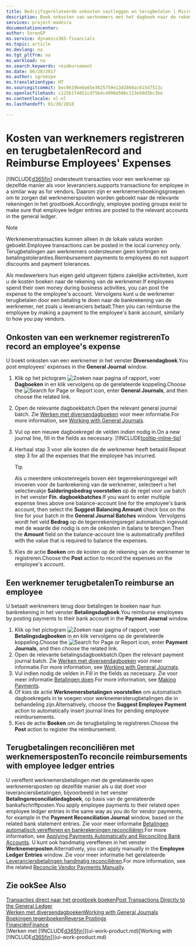 ```yaml
---
title: Bedrijfsgerelateerde onkosten vastleggen en terugbetalen | Microsoft Docs
description: Boek onkosten van werknemers met het dagboek naar de rekening van de werknemer en boek later een betaling naar de bankrekening van de werknemer om bedrijfgerelateerde onkosten terug te betalen.
services: project-madeira
documentationcenter: 
author: SorenGP
ms.service: dynamics365-financials
ms.topic: article
ms.devlang: na
ms.tgt_pltfrm: na
ms.workload: na
ms.search.keywords: reimbursement
ms.date: 06/28/2017
ms.author: sgroespe
ms.translationtype: HT
ms.sourcegitcommit: bec0619be0a65e3625759e13d2866ac615d7513c
ms.openlocfilehash: c12561f4851cd75bdc4098e506c113e50d3bc3be
ms.contentlocale: nl-nl
ms.lasthandoff: 01/30/2018

---
```

# <a name="record-and-reimburse-employees-expenses"></a><span data-ttu-id="9cb03-103">Kosten van werknemers registreren en terugbetalen</span><span class="sxs-lookup"><span data-stu-id="9cb03-103">Record and Reimburse Employees' Expenses</span></span>
[!INCLUDE[d365fin](includes/d365fin_md.md)] <span data-ttu-id="9cb03-104"> ondersteunt transacties voor een werknemer op dezelfde manier als voor leveranciers.</span><span class="sxs-lookup"><span data-stu-id="9cb03-104">supports transactions for employee in a similar way as for vendors.</span></span> <span data-ttu-id="9cb03-105">Daarom zijn er werknemersboekingsgroepen om te zorgen dat werknemersposten worden geboekt naar de relevante rekeningen in het grootboek.</span><span class="sxs-lookup"><span data-stu-id="9cb03-105">Accordingly, employee posting groups exist to make sure that employee ledger entries are posted to the relevant accounts in the general ledger.</span></span>

> [!NOTE]  
> <span data-ttu-id="9cb03-106">Werknemerstransacties kunnen alleen in de lokale valuta worden geboekt.</span><span class="sxs-lookup"><span data-stu-id="9cb03-106">Employee transactions can be posted in the local currency only.</span></span> <span data-ttu-id="9cb03-107">Terugbetalingen aan werknemers ondersteunen geen kortingen en betalingstoleranties.</span><span class="sxs-lookup"><span data-stu-id="9cb03-107">Reimbursement payments to employees do not support discounts and payment tolerances.</span></span>

<span data-ttu-id="9cb03-108">Als medewerkers hun eigen geld uitgeven tijdens zakelijke activiteiten, kunt u de kosten boeken naar de rekening van de werknemer.</span><span class="sxs-lookup"><span data-stu-id="9cb03-108">If employees spend their own money during business activities, you can post the expense to the employee's account.</span></span> <span data-ttu-id="9cb03-109">Vervolgens kunt u de werknemer terugbetalen door een betaling te doen naar de bankrekening van de werknemer, net zoals u leveranciers betaalt.</span><span class="sxs-lookup"><span data-stu-id="9cb03-109">Then you can reimburse the employee by making a payment to the employee's bank account, similarly to how you pay vendors.</span></span>

## <a name="to-record-an-employees-expense"></a><span data-ttu-id="9cb03-110">Onkosten van een werknemer registreren</span><span class="sxs-lookup"><span data-stu-id="9cb03-110">To record an employee's expense</span></span>
<span data-ttu-id="9cb03-111">U boekt onkosten van een werknemer in het venster **Diversendagboek**.</span><span class="sxs-lookup"><span data-stu-id="9cb03-111">You post employees' expenses in the **General Journal** window.</span></span>
1. <span data-ttu-id="9cb03-112">Klik op het pictogram ![Zoeken naar pagina of rapport](media/ui-search/search_small.png "pictogram Zoeken naar pagina of rapport"), voer **Dagboeken** in en klik vervolgens op de gerelateerde koppeling.</span><span class="sxs-lookup"><span data-stu-id="9cb03-112">Choose the ![Search for Page or Report](media/ui-search/search_small.png "Search for Page or Report icon") icon, enter **General Journals**, and then choose the related link.</span></span>
2. <span data-ttu-id="9cb03-113">Open de relevante dagboekbatch.</span><span class="sxs-lookup"><span data-stu-id="9cb03-113">Open the relevant general journal batch.</span></span> <span data-ttu-id="9cb03-114">Zie [Werken met diversendagboeken](ui-work-general-journals.md) voor meer informatie.</span><span class="sxs-lookup"><span data-stu-id="9cb03-114">For more information, see [Working with General Journals](ui-work-general-journals.md).</span></span>
3. <span data-ttu-id="9cb03-115">Vul op een nieuwe dagboekregel de velden indien nodig in.</span><span class="sxs-lookup"><span data-stu-id="9cb03-115">On a new journal line, fill in the fields as necessary.</span></span> [!INCLUDE[tooltip-inline-tip](includes/tooltip-inline-tip_md.md)]    
4. <span data-ttu-id="9cb03-116">Herhaal stap 3 voor alle kosten die de werknemer heeft betaald.</span><span class="sxs-lookup"><span data-stu-id="9cb03-116">Repeat step 3 for all the expenses that the employee has incurred.</span></span>

    > [!TIP]  
    > <span data-ttu-id="9cb03-117">Als u meerdere onkostenregels boven één tegenrekeningsregel wilt invoeren voor de bankrekening van de werknemer, selecteert u het selectievakje **Salderingsbedrag voorstellen** op de regel voor uw batch in het venster **Fin. dagboekbatches**.</span><span class="sxs-lookup"><span data-stu-id="9cb03-117">If you want to enter multiple expense lines above one balance-account line for the employee's bank account, then select the **Suggest Balancing Amount** check box on the line for your batch in the **General Journal Batches** window.</span></span> <span data-ttu-id="9cb03-118">Vervolgens wordt het veld **Bedrag** op de tegenrekeningsregel automatisch ingevuld met de waarde die nodig is om de onkosten in balans te brengen.</span><span class="sxs-lookup"><span data-stu-id="9cb03-118">Then the **Amount** field on the balance-account line is automatically prefilled with the value that is required to balance the expenses.</span></span>
5. <span data-ttu-id="9cb03-119">Kies de actie **Boeken** om de kosten op de rekening van de werknemer te registreren.</span><span class="sxs-lookup"><span data-stu-id="9cb03-119">Choose the **Post** action to record the expenses on the employee's account.</span></span>

## <a name="to-reimburse-an-employee"></a><span data-ttu-id="9cb03-120">Een werknemer terugbetalen</span><span class="sxs-lookup"><span data-stu-id="9cb03-120">To reimburse an employee</span></span>
<span data-ttu-id="9cb03-121">U betaalt werknemers terug door betalingen te boeken naar hun bankrekening in het venster **Betalingsdagboek**.</span><span class="sxs-lookup"><span data-stu-id="9cb03-121">You reimburse employees by posting payments to their bank account in the **Payment Journal** window.</span></span>
1. <span data-ttu-id="9cb03-122">Klik op het pictogram ![Zoeken naar pagina of rapport](media/ui-search/search_small.png "pictogram Zoeken naar pagina of rapport"), voer **Betalingsdagboeken** in en klik vervolgens op de gerelateerde koppeling.</span><span class="sxs-lookup"><span data-stu-id="9cb03-122">Choose the ![Search for Page or Report](media/ui-search/search_small.png "Search for Page or Report icon") icon, enter **Payment Journals**, and then choose the related link.</span></span>
2. <span data-ttu-id="9cb03-123">Open de relevante betalingsdagboekbatch.</span><span class="sxs-lookup"><span data-stu-id="9cb03-123">Open the relevant payment journal batch.</span></span> <span data-ttu-id="9cb03-124">Zie [Werken met diversendagboeken](ui-work-general-journals.md) voor meer informatie.</span><span class="sxs-lookup"><span data-stu-id="9cb03-124">For more information, see [Working with General Journals](ui-work-general-journals.md).</span></span>
3. <span data-ttu-id="9cb03-125">Vul indien nodig de velden in.</span><span class="sxs-lookup"><span data-stu-id="9cb03-125">Fill in the fields as necessary.</span></span> <span data-ttu-id="9cb03-126">Zie voor meer informatie [Betalingen doen](payables-make-payments.md).</span><span class="sxs-lookup"><span data-stu-id="9cb03-126">For more information, see [Making Payments](payables-make-payments.md).</span></span>
4. <span data-ttu-id="9cb03-127">Of kies de actie **Werknemersbetalingen voorstellen** om automatisch dagboekregels in te voegen voor werknemersterugbetalingen die in behandeling zijn.</span><span class="sxs-lookup"><span data-stu-id="9cb03-127">Alternatively, choose the **Suggest Employee Payment** action to automatically insert journal lines for pending employee reimbursements.</span></span>
5. <span data-ttu-id="9cb03-128">Kies de actie **Boeken** om de terugbetaling te registreren.</span><span class="sxs-lookup"><span data-stu-id="9cb03-128">Choose the **Post** action to register the reimbursement.</span></span>  

## <a name="to-reconcile-reimbursements-with-employee-ledger-entries"></a><span data-ttu-id="9cb03-129">Terugbetalingen reconciliëren met werknemersposten</span><span class="sxs-lookup"><span data-stu-id="9cb03-129">To reconcile reimbursements with employee ledger entries</span></span>
<span data-ttu-id="9cb03-130">U vereffent werknemersbetalingen met de gerelateerde open werknemersposten op dezelfde manier als u dat doet voor leveranciersbetalingen, bijvoorbeeld in het venster **Betalingsreconciliatiedagboek**, op basis van de gerelateerde bankafschriftposten.</span><span class="sxs-lookup"><span data-stu-id="9cb03-130">You apply employee payments to their related open employee ledger entries in the same way as you do for vendor payments, for example in the **Payment Reconciliation Journal** window, based on the related bank statement entries.</span></span> <span data-ttu-id="9cb03-131">Zie voor meer informatie [Betalingen automatisch vereffenen en bankrekeningen reconciliëren](receivables-apply-payments-auto-reconcile-bank-accounts.md).</span><span class="sxs-lookup"><span data-stu-id="9cb03-131">For more information, see [Applying Payments Automatically and Reconciling Bank Accounts](receivables-apply-payments-auto-reconcile-bank-accounts.md).</span></span> <span data-ttu-id="9cb03-132">U kunt ook handmatig vereffenen in het venster **Werknemerposten**.</span><span class="sxs-lookup"><span data-stu-id="9cb03-132">Alternatively, you can apply manually in the **Employee Ledger Entries** window.</span></span> <span data-ttu-id="9cb03-133">Zie voor meer informatie het gerelateerde [Leveranciersbetalingen handmatig reconciliëren](payables-how-apply-purchase-transactions-manually.md).</span><span class="sxs-lookup"><span data-stu-id="9cb03-133">For more information, see the related [Reconcile Vendor Payments Manually](payables-how-apply-purchase-transactions-manually.md).</span></span>  

## <a name="see-also"></a><span data-ttu-id="9cb03-134">Zie ook</span><span class="sxs-lookup"><span data-stu-id="9cb03-134">See Also</span></span>
[<span data-ttu-id="9cb03-135">Transacties direct naar het grootboek boeken</span><span class="sxs-lookup"><span data-stu-id="9cb03-135">Post Transactions Directly to the General Ledger</span></span>](finance-how-post-transactions-directly.md)  
[<span data-ttu-id="9cb03-136">Werken met diversendagboeken</span><span class="sxs-lookup"><span data-stu-id="9cb03-136">Working with General Journals</span></span>](ui-work-general-journals.md)  
[<span data-ttu-id="9cb03-137">Boekingen tegenboeken</span><span class="sxs-lookup"><span data-stu-id="9cb03-137">Reverse Postings</span></span>](finance-how-reverse-journal-posting.md)  
[<span data-ttu-id="9cb03-138">Financiën</span><span class="sxs-lookup"><span data-stu-id="9cb03-138">Finance</span></span>](finance.md)  
<span data-ttu-id="9cb03-139">[Werken met [!INCLUDE[d365fin](includes/d365fin_md.md)]](ui-work-product.md)</span><span class="sxs-lookup"><span data-stu-id="9cb03-139">[Working with [!INCLUDE[d365fin](includes/d365fin_md.md)]](ui-work-product.md)</span></span>  

